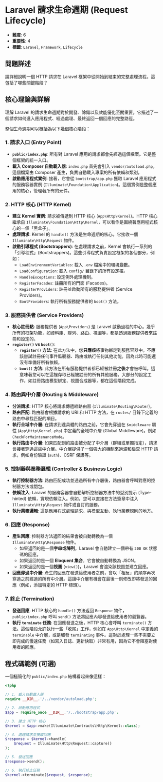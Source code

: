 # Laravel 請求生命週期 (Request Lifecycle)

- **難度**: 6
- **重要性**: 4
- **標籤**: `Laravel`, `Framework`, `Lifecycle`

## 問題詳述

請詳細說明一個 HTTP 請求在 Laravel 框架中從開始到結束的完整處理流程。這包括了哪些關鍵階段？

## 核心理論與詳解

理解 Laravel 的請求生命週期對於開發、除錯以及效能優化至關重要。它描述了一個請求如何進入應用程式、經過處理、最終返回一個回應的完整路徑。

整個生命週期可以概括為以下幾個核心階段：

### 1. 請求入口 (Entry Point)

- **`public/index.php`**: 所有對 Laravel 應用的請求都會先經過這個檔案。它是整個框架的統一入口。
- **載入 Composer 自動載入器**: `index.php` 首先會引入 `vendor/autoload.php`，這個檔案由 Composer 產生，負責自動載入專案的所有依賴和類別。
- **啟動應用程式實例**: 接著，它會從 `bootstrap/app.php` 獲取 Laravel 應用程式的服務容器實例 (`Illuminate\Foundation\Application`)。這個實例是整個應用的核心，管理著所有的元件。

### 2. HTTP 核心 (HTTP Kernel)

- **建立 Kernel 實例**: 請求被傳遞到 HTTP 核心 (`App\Http\Kernel`)。HTTP 核心繼承自 `Illuminate\Foundation\Http\Kernel`，可以看作是圍繞著應用程式核心的一個「黑盒子」。
- **處理請求**: Kernel 的 `handle()` 方法是生命週期的核心。它接收一個 `Illuminate\Http\Request` 物件。
- **啟動引導程式 (Bootstrappers)**: 在處理請求之前，Kernel 會執行一系列的「引導程式」(Bootstrappers)。這些引導程式負責設定框架的各個部分，例如：
    - `LoadEnvironmentVariables`: 載入 `.env` 檔案中的環境變數。
    - `LoadConfiguration`: 載入 `config/` 目錄下的所有設定檔。
    - `HandleExceptions`: 設定例外處理機制。
    - `RegisterFacades`: 註冊所有的門面 (Facades)。
    - `RegisterProviders`: 註冊並啟動所有的服務提供者 (Service Providers)。
    - `BootProviders`: 執行所有服務提供者的 `boot()` 方法。

### 3. 服務提供者 (Service Providers)

- **核心註冊點**: 服務提供者 (`App\Providers`) 是 Laravel 啟動過程的中心。幾乎所有的框架功能，如資料庫、隊列、路由、視圖等，都是透過服務提供者來註冊和設定的。
- **`register()` vs `boot()`**:
    - **`register()` 方法**: 在此方法中，您**只應該**將事物綁定到服務容器中。不應該嘗試註冊任何事件監聽器、路由或執行任何其他功能，因為此時可能還沒有準備好所有依賴。
    - **`boot()` 方法**: 此方法在所有服務提供者都已經被註冊**之後**才會被呼叫。這意味著您可以在這裡存取已經被註冊的所有其他服務。大部分的設定工作，如註冊路由模型綁定、視圖合成器等，都在這個階段完成。

### 4. 路由與中介層 (Routing & Middleware)

- **分派請求**: HTTP 核心將請求傳遞給路由器 (`Illuminate\Routing\Router`)。
- **路由匹配**: 路由器會根據請求的 URI 和 HTTP 方法，在 `routes/` 目錄下定義的路由中尋找匹配的項目。
- **執行全域中介層**: 在請求到達具體的路由之前，它會先穿過在 `$middleware` 屬性 (`App\Http\Kernel.php`) 中定義的全域中介層 (Global Middleware)。例如 `CheckForMaintenanceMode`。
- **執行路由中介層**: 如果匹配到的路由被分配了中介層（群組或單獨指定），請求會接著穿過這些中介層。中介層提供了一個強大的機制來過濾和檢查 HTTP 請求，例如身份驗證 (`auth`)、CSRF 保護等。

### 5. 控制器與業務邏輯 (Controller & Business Logic)

- **執行控制器方法**: 路由匹配成功並通過所有中介層後，路由器會呼叫對應的控制器方法或閉包。
- **依賴注入**: Laravel 的服務容器會自動解析控制器方法中的型別提示 (Type-hinted) 依賴，實現依賴注入。例如，您可以直接在方法簽章中注入 `Illuminate\Http\Request` 物件或自訂的服務。
- **執行業務邏輯**: 這是應用程式處理請求、與模型互動、執行業務規則的地方。

### 6. 回應 (Response)

- **產生回應**: 控制器方法返回的結果會被自動轉換為一個 `Illuminate\Http\Response` 物件。
    - 如果返回的是一個**字串或陣列**，Laravel 會自動建立一個帶有 `200 OK` 狀態碼的回應。
    - 如果返回的是一個 **Eloquent 集合**，它會被自動轉換為 JSON。
    - 如果返回的是一個**視圖** (`view()`)，Laravel 會渲染該視圖並建立回應。
- **回應穿過中介層**: 產生的回應在發送給使用者之前，會以「相反」的順序再次穿過之前經過的所有中介層。這讓中介層有機會在最後一刻修改即將發送的回應（例如，添加特定的 HTTP 標頭）。

### 7. 終止 (Termination)

- **發送回應**: HTTP 核心的 `handle()` 方法返回 `Response` 物件，`public/index.php` 呼叫 `send()` 方法將回應內容發送給使用者的瀏覽器。
- **執行 `terminate` 任務**: 在回應發送之後，HTTP 核心會呼叫 `terminate()` 方法。這個階段允許執行一些「收尾」工作，例如在 `App\Http\Kernel` 中定義的 `terminable` 中介層，或是觸發 `terminating` 事件。這對於處理一些不需要立即完成的慢速任務（如寫入日誌、更新快取）非常有用，因為它不會阻塞對使用者的回應。

## 程式碼範例 (可選)

一個極簡化的 `public/index.php` 結構看起來像這樣：

```php
<?php

// 1. 載入自動載入器
require __DIR__.'/../vendor/autoload.php';

// 2. 啟動應用程式
$app = require_once __DIR__.'/../bootstrap/app.php';

// 3. 建立 HTTP 核心
$kernel = $app->make(Illuminate\Contracts\Http\Kernel::class);

// 4. 處理請求並獲取回應
$response = $kernel->handle(
    $request = Illuminate\Http\Request::capture()
);

// 5. 發送回應
$response->send();

// 6. 執行終止任務
$kernel->terminate($request, $response);
```
